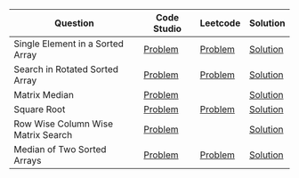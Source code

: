 | Question                           | Code Studio                                                                                                       | Leetcode                                                                  | Solution                                       |
| ---------------------------------- | ----------------------------------------------------------------------------------------------------------------- | ------------------------------------------------------------------------- | ---------------------------------------------- |
| Single Element in a Sorted Array   | [Problem](https://www.codingninjas.com/codestudio/problems/1112654)                                               | [Problem](https://leetcode.com/problems/single-element-in-a-sorted-array) | [Solution](SingleElementSortedArray.java)      |
| Search in Rotated Sorted Array     | [Problem](https://www.codingninjas.com/codestudio/problems/630450)                                                | [Problem](https://leetcode.com/problems/search-in-rotated-sorted-array)   | [Solution](SearchRotatedSortedArray.java)      |
| Matrix Median                      | [Problem](https://www.codingninjas.com/codestudio/problems/873378)                                                |                                                                           | [Solution](RowWiseSortedMatrixMedian.java)     |
| Square Root                        | [Problem](https://www.codingninjas.com/codestudio/problems/square-root-integral_893351)                           | [Problem](https://leetcode.com/problems/sqrtx)                            | [Solution](SquareRoot.java)                    |
| Row Wise Column Wise Matrix Search | [Problem](https://www.codingninjas.com/studio/problems/search-in-a-row-wise-and-column-wise-sorted-matrix_839811) |                                                                           | [Solution](SearchRowWiseColumnWiseSorted.java) |
| Median of Two Sorted Arrays        | [Problem](https://www.codingninjas.com/studio/problems/985294)                                                    | [Problem](https://leetcode.com/problems/median-of-two-sorted-arrays)      | [Solution](findMedianSortedArrays.java)        |
